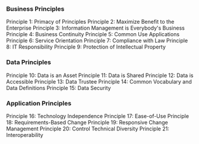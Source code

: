 ### Business Principles
Principle 1: Primacy of Principles
Principle 2: Maximize Benefit to the Enterprise
Principle 3: Information Management is Everybody's Business
Principle 4: Business Continuity
Principle 5: Common Use Applications
Principle 6: Service Orientation
Principle 7: Compliance with Law
Principle 8: IT Responsibility
Principle 9: Protection of Intellectual Property

### Data Principles
Principle 10: Data is an Asset
Principle 11: Data is Shared
Principle 12: Data is Accessible
Principle 13: Data Trustee
Principle 14: Common Vocabulary and Data Definitions
Principle 15: Data Security

### Application Principles
Principle 16: Technology Independence
Principle 17: Ease-of-Use
Principle 18: Requirements-Based Change
Principle 19: Responsive Change Management
Principle 20: Control Technical Diversity
Principle 21: Interoperability
